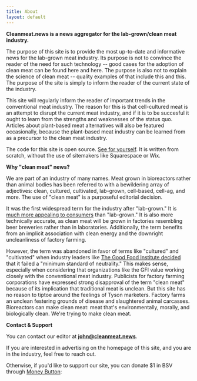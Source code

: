 ```yaml
---
title: About
layout: default
---
```

<div class="main-div">

**Cleanmeat.news is a news aggregator for the lab-grown/clean meat industry.**

</div>

<div class="main-div" style="text-align:left !important;">

The purpose of this site is to provide the most up-to-date and informative news for the lab-grown meat industry. Its purpose is not to convince the reader of the need for such technology -- good cases for the adoption of clean meat can be found here and here. The purpose is also not to explain the science of clean meat -- quality examples of that include this and this. The purpose of the site is simply to inform the reader of the current state of the industry.

This site will regularly inform the reader of important trends in the conventional meat industry. The reason for this is that cell-cultured meat is an attempt to disrupt the current meat industry, and if it is to be succesful it ought to learn from the strengths and weaknesses of the status quo. Articles about plant-based meat alternatives will also be featured occasionally, because the plant-based meat industry can be learned from as a precursor to the clean meat industry.

The code for this site is open source. [See for yourself][1]. It is written from scratch, without the use of sitemakers like Squarespace or Wix.

**Why "clean meat" news?**

We are part of an industry of many names. Meat grown in bioreactors rather than animal bodies has been referred to with a bewildering array of adjectives: clean, cultured, cultivated, lab-grown, cell-based, cell-ag, and more. The use of "clean meat" is a purposeful editorial decision. 

It was the first widespread term for the industry after "lab-grown." It is [much more appealing to consumers][3] than "lab-grown." It is also more technically accurate, as clean meat will be grown in factories resembling beer breweries rather than in laboratories. Additionally, the term benefits from an implicit association with clean energy and the downright uncleanliness of factory farming. 

However, the term was abandoned in favor of terms like "cultured" and "cultivated" when industry leaders like [The Good Food Institute decided][4] that it failed a "minimum standard of neutrality." This makes sense, especially when considering that organizations like the GFI value working closely with the conventional meat industry. Publicists for factory farming corporations have expressed strong disapproval of the term "clean meat" because of its implication that traditional meat is unclean. But this site has no reason to tiptoe around the feelings of Tyson marketers. Factory farms an unclean festering grounds of disease and slaughtered animal carcasses. Bioreactors can make clean meat: meat that's environmentally, morally, and biologically clean. We're trying to make clean meat.

**Contact & Support**

You can contact our editor at **john@cleanmeat.news**.

If you are interested in advertising on the homepage of this site, and you are in the industry, feel free to reach out.

Otherwise, if you'd like to support our site, you can donate $1 in BSV through [Money Button][2]:
<script src="https://www.moneybutton.com/moneybutton.js"></script>
<div class="money-button"
  data-label="Donate"
  data-op-return="Thank you! :)"
  data-to="14727"
  data-amount="1"
  data-currency="USD"
></div>

</div>

[1]: https://github.com/j0hnchavez/j0hnchavez.github.io
[2]: https://docs.moneybutton.com/docs/mb-overview.html
[3]: https://www.gfi.org/the-naming-of-clean-meat
[4]: https://www.gfi.org/cultivatedmeat